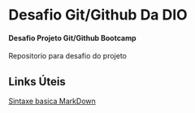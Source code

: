 # Desafio Git/Github Da DIO
#### Desafio Projeto Git/Github Bootcamp
Repositorio para desafio do projeto 

## Links Úteis 
[Sintaxe basica MarkDown](https://docs.pipz.com/central-de-ajuda/learning-center/guia-basico-de-markdown#open)
